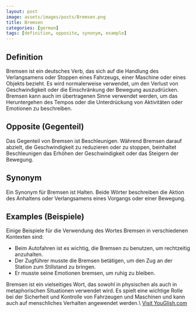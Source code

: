 ```yaml
---
layout: post
image: assets/images/posts/Bremsen.png
title: Bremsen
categories: [german]
tags: [definition, opposite, synonym, example]
---
```


## Definition

Bremsen ist ein deutsches Verb, das sich auf die Handlung des Verlangsamens oder Stoppen eines Fahrzeugs, einer Maschine oder eines Objekts bezieht. Es wird normalerweise verwendet, um den Verlust von Geschwindigkeit oder die Einschränkung der Bewegung auszudrücken. Bremsen kann auch im übertragenen Sinne verwendet werden, um das Heruntergehen des Tempos oder die Unterdrückung von Aktivitäten oder Emotionen zu beschreiben.

## Opposite (Gegenteil)

Das Gegenteil von Bremsen ist Beschleunigen. Während Bremsen darauf abzielt, die Geschwindigkeit zu reduzieren oder zu stoppen, beinhaltet Beschleunigen das Erhöhen der Geschwindigkeit oder das Steigern der Bewegung.

## Synonym

Ein Synonym für Bremsen ist Halten. Beide Wörter beschreiben die Aktion des Anhaltens oder Verlangsamens eines Vorgangs oder einer Bewegung.

## Examples (Beispiele)

Einige Beispiele für die Verwendung des Wortes Bremsen in verschiedenen Kontexten sind:

- Beim Autofahren ist es wichtig, die Bremsen zu benutzen, um rechtzeitig anzuhalten.
- Der Zugführer musste die Bremsen betätigen, um den Zug an der Station zum Stillstand zu bringen.
- Er musste seine Emotionen bremsen, um ruhig zu bleiben.

Bremsen ist ein vielseitiges Wort, das sowohl in physischen als auch in metaphorischen Situationen verwendet wird. Es spielt eine wichtige Rolle bei der Sicherheit und Kontrolle von Fahrzeugen und Maschinen und kann auch auf menschliches Verhalten angewendet werden.\ <a id="yg-widget-0" class="youglish-widget" data-query="Bremsen" data-lang="german" data-components="8412" data-auto-start="0" data-bkg-color="theme_light" data-title="How%20to%20pronounce%20Bremsen%20in%20German"  rel="nofollow" href="https://youglish.com">Visit YouGlish.com</a><script async src="https://youglish.com/public/emb/widget.js" charset="utf-8"></script>